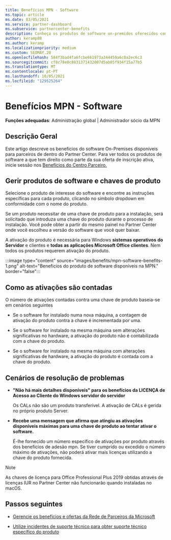 ```yaml
---
title: Benefícios MPN - Software
ms.topic: article
ms.date: 03/05/2021
ms.service: partner-dashboard
ms.subservice: partnercenter-benefits
description: Conheça os produtos de software on-premidos oferecidos como benefícios da Microsoft Partner Network (MPN)
author: keramp88
ms.author: keramp
ms.localizationpriority: medium
ms.custom: SEOMAY.20
ms.openlocfilehash: 584f3bad4fa6fcbe661973a344459a6c0a2ec6c3
ms.sourcegitcommit: cf8c78e0c8831371432007d5ab05f934f15a77b5
ms.translationtype: MT
ms.contentlocale: pt-PT
ms.lasthandoff: 10/05/2021
ms.locfileid: "129525264"
---
```

# <a name="mpn-benefits---software"></a>Benefícios MPN - Software

**Funções adequadas**: Administração global | Administrador sócio da MPN

## <a name="overview"></a>Descrição Geral

Este artigo descreve os benefícios do software On-Premises disponíveis para parceiros de dentro do Partner Center. Para ver todos os produtos de software a que tem direito como parte da sua oferta de inscrição ativa, inicie sessão nos [Benefícios do Centro Parceiro.](https://partner.microsoft.com/dashboard/mpn/membership/benefits/software)

## <a name="manage-software-products-and-product-keys"></a>Gerir produtos de software e chaves de produto

Selecione o produto de interesse do software e encontre as instruções específicas para cada produto, clicando no símbolo dropdown em conformidade com o nome do produto.

Se um produto necessitar de uma chave de produto para a instalação, será solicitado que introduza uma chave do produto durante o processo de instalação. Você pode obter a partir do mesmo painel no Partner Center onde você escolheu a versão do software que você quer baixar.

A ativação do produto é necessária para Windows **sistemas operativos** **do Servidor** e clientes e **todas as aplicações Microsoft Office clientes**. Nem todos os produtos requerem ativação do produto.

:::image type="content" source="images/benefits/mpn-software-benefits-1.png" alt-text="Benefícios do produto de software disponíveis na MPN." border="false":::

## <a name="how-activations-are-counted"></a>Como as ativações são contadas

O número de ativações contadas contra uma chave de produto baseia-se em cenários seguintes

- Se o software for instalado numa nova máquina, a contagem de ativação do produto contra a chave é incrementada por uma.

- Se o software for instalado na mesma máquina sem alterações significativas no hardware, a ativação do produto não é contabilizada com a chave do produto.

- Se o software for instalado na mesma máquina com alterações significativas de hardware, a ativação do produto é contada com a chave do produto.

## <a name="troubleshooting-scenarios"></a>Cenários de resolução de problemas

- **"Não há mais detalhes disponíveis" para os benefícios da LICENÇA de Acesso ao Cliente do Windows servidor do servidor**

    Os CALs não são um produto transferível. A ativação de CALs é gerida no próprio produto Server.

- **Recebe uma mensagem que afirma que atingiu as ativações disponíveis máximas para uma chave de produto ao tentar ativar o software.**

    É-lhe fornecido um número específico de ativações por produto através dos benefícios de adesão mpn. Se tiver cumprido ou excedido o número máximo de ativações, não poderá ativar mais licenças utilizando a chave do produto fornecida.

 > [!Note]
 > As chaves de licença para Office Professional Plus 2019 obtidas através de licenças IUR no Partner Center não funcionarão quando instaladas no macOS.

 ## <a name="next-steps"></a>Passos seguintes

- [Gerencie os benefícios e ofertas da Rede de Parceiros da Microsoft](manage-your-partner-network-benefits.md)

- [Utilize incidentes de suporte técnico para obter suporte técnico específico do produto](mpn-benefits-technical-support.md)
